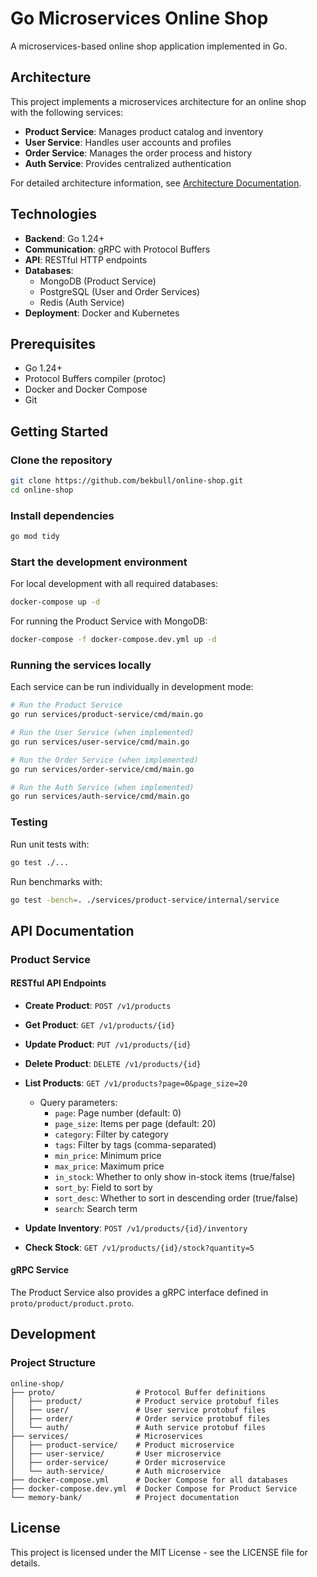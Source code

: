 # Go Microservices Online Shop

A microservices-based online shop application implemented in Go.

## Architecture

This project implements a microservices architecture for an online shop with the following services:

- **Product Service**: Manages product catalog and inventory
- **User Service**: Handles user accounts and profiles
- **Order Service**: Manages the order process and history
- **Auth Service**: Provides centralized authentication

For detailed architecture information, see [Architecture Documentation](memory-bank/architecture.md).

## Technologies

- **Backend**: Go 1.24+
- **Communication**: gRPC with Protocol Buffers
- **API**: RESTful HTTP endpoints
- **Databases**:
  - MongoDB (Product Service)
  - PostgreSQL (User and Order Services)
  - Redis (Auth Service)
- **Deployment**: Docker and Kubernetes

## Prerequisites

- Go 1.24+
- Protocol Buffers compiler (protoc)
- Docker and Docker Compose
- Git

## Getting Started

### Clone the repository

```sh
git clone https://github.com/bekbull/online-shop.git
cd online-shop
```

### Install dependencies

```sh
go mod tidy
```

### Start the development environment

For local development with all required databases:

```sh
docker-compose up -d
```

For running the Product Service with MongoDB:

```sh
docker-compose -f docker-compose.dev.yml up -d
```

### Running the services locally

Each service can be run individually in development mode:

```sh
# Run the Product Service
go run services/product-service/cmd/main.go

# Run the User Service (when implemented)
go run services/user-service/cmd/main.go

# Run the Order Service (when implemented)
go run services/order-service/cmd/main.go

# Run the Auth Service (when implemented)
go run services/auth-service/cmd/main.go
```

### Testing

Run unit tests with:

```sh
go test ./...
```

Run benchmarks with:

```sh
go test -bench=. ./services/product-service/internal/service
```

## API Documentation

### Product Service

#### RESTful API Endpoints

- **Create Product**: `POST /v1/products`
- **Get Product**: `GET /v1/products/{id}`
- **Update Product**: `PUT /v1/products/{id}`
- **Delete Product**: `DELETE /v1/products/{id}`
- **List Products**: `GET /v1/products?page=0&page_size=20`
  - Query parameters:
    - `page`: Page number (default: 0)
    - `page_size`: Items per page (default: 20)
    - `category`: Filter by category
    - `tags`: Filter by tags (comma-separated)
    - `min_price`: Minimum price
    - `max_price`: Maximum price
    - `in_stock`: Whether to only show in-stock items (true/false)
    - `sort_by`: Field to sort by
    - `sort_desc`: Whether to sort in descending order (true/false)
    - `search`: Search term

- **Update Inventory**: `POST /v1/products/{id}/inventory`
- **Check Stock**: `GET /v1/products/{id}/stock?quantity=5`

#### gRPC Service

The Product Service also provides a gRPC interface defined in `proto/product/product.proto`.

## Development

### Project Structure

```
online-shop/
├── proto/                  # Protocol Buffer definitions
│   ├── product/            # Product service protobuf files
│   ├── user/               # User service protobuf files
│   ├── order/              # Order service protobuf files
│   └── auth/               # Auth service protobuf files
├── services/               # Microservices
│   ├── product-service/    # Product microservice
│   ├── user-service/       # User microservice
│   ├── order-service/      # Order microservice
│   └── auth-service/       # Auth microservice
├── docker-compose.yml      # Docker Compose for all databases
├── docker-compose.dev.yml  # Docker Compose for Product Service
└── memory-bank/            # Project documentation
```

## License

This project is licensed under the MIT License - see the LICENSE file for details. 